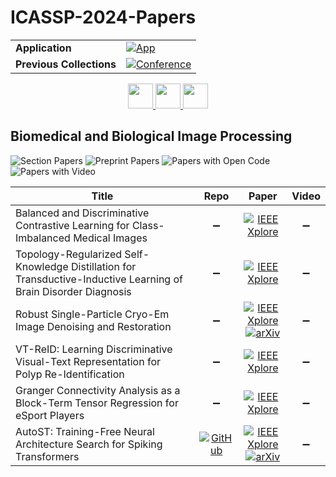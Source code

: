 # ICASSP-2024-Papers

<table>
    <tr>
        <td><strong>Application</strong></td>
        <td>
            <a href="https://huggingface.co/spaces/DmitryRyumin/NewEraAI-Papers" style="float:left;">
                <img src="https://img.shields.io/badge/🤗-NewEraAI--Papers-FFD21F.svg" alt="App" />
            </a>
        </td>
    </tr>
    <tr>
        <td><strong>Previous Collections</strong></td>
        <td>
            <a href="https://github.com/DmitryRyumin/ICASSP-2023-24-Papers/blob/main/README_2023.md">
                <img src="http://img.shields.io/badge/ICASSP-2023-0073AE.svg" alt="Conference">
            </a>
        </td>
    </tr>
</table>

<div align="center">
    <a href="https://github.com/DmitryRyumin/ICASSP-2023-24-Papers/blob/main/sections/2024/main/AASP-L3.md">
        <img src="https://cdn.jsdelivr.net/gh/DmitryRyumin/NewEraAI-Papers@main/images/left.svg" width="40" alt="" />
    </a>
    <a href="https://github.com/DmitryRyumin/ICASSP-2023-24-Papers/">
        <img src="https://cdn.jsdelivr.net/gh/DmitryRyumin/NewEraAI-Papers@main/images/home.svg" width="40" alt="" />
    </a>
    <a href="https://github.com/DmitryRyumin/ICASSP-2023-24-Papers/blob/main/sections/2024/main/SAM-L2.md">
        <img src="https://cdn.jsdelivr.net/gh/DmitryRyumin/NewEraAI-Papers@main/images/right.svg" width="40" alt="" />
    </a>
</div>

## Biomedical and Biological Image Processing

![Section Papers](https://img.shields.io/badge/Section%20Papers-6-42BA16) ![Preprint Papers](https://img.shields.io/badge/Preprint%20Papers-2-b31b1b) ![Papers with Open Code](https://img.shields.io/badge/Papers%20with%20Open%20Code-1-1D7FBF) ![Papers with Video](https://img.shields.io/badge/Papers%20with%20Video-0-FF0000)

| **Title** | **Repo** | **Paper** | **Video** |
|-----------|:--------:|:---------:|:---------:|
| Balanced and Discriminative Contrastive Learning for Class-Imbalanced Medical Images | :heavy_minus_sign: | [![IEEE Xplore](https://img.shields.io/badge/IEEE-10447586-E4A42C.svg)](https://ieeexplore.ieee.org/document/10447586) | :heavy_minus_sign: |
| Topology-Regularized Self-Knowledge Distillation for Transductive-Inductive Learning of Brain Disorder Diagnosis | :heavy_minus_sign: | [![IEEE Xplore](https://img.shields.io/badge/IEEE-10446718-E4A42C.svg)](https://ieeexplore.ieee.org/document/10446718) | :heavy_minus_sign: |
| Robust Single-Particle Cryo-Em Image Denoising and Restoration | :heavy_minus_sign: | [![IEEE Xplore](https://img.shields.io/badge/IEEE-10447135-E4A42C.svg)](https://ieeexplore.ieee.org/document/10447135) <br /> [![arXiv](https://img.shields.io/badge/arXiv-2401.01097-b31b1b.svg)](https://arxiv.org/abs/2401.01097) | :heavy_minus_sign: |
| VT-ReID: Learning Discriminative Visual-Text Representation for Polyp Re-Identification | :heavy_minus_sign: | [![IEEE Xplore](https://img.shields.io/badge/IEEE-10447717-E4A42C.svg)](https://ieeexplore.ieee.org/document/10447717) | :heavy_minus_sign: |
| Granger Connectivity Analysis as a Block-Term Tensor Regression for eSport Players | :heavy_minus_sign: | [![IEEE Xplore](https://img.shields.io/badge/IEEE-10447124-E4A42C.svg)](https://ieeexplore.ieee.org/document/10447124) | :heavy_minus_sign: |
| AutoST: Training-Free Neural Architecture Search for Spiking Transformers | [![GitHub](https://img.shields.io/github/stars/AlexandreWANG915/AutoST?style=flat)](https://github.com/AlexandreWANG915/AutoST) | [![IEEE Xplore](https://img.shields.io/badge/IEEE-10445971-E4A42C.svg)](https://ieeexplore.ieee.org/document/10445971) <br /> [![arXiv](https://img.shields.io/badge/arXiv-2307.00293-b31b1b.svg)](https://arxiv.org/abs/2307.00293) | :heavy_minus_sign: |
